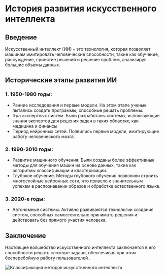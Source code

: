 # История развития искусственного интеллекта

## Введение
Искусственный интеллект (ИИ) – это технология, которая позволяет машинам имитировать человеческие способности, такие как обучение, рассуждение, принятие решений и решение проблем, анализируя большие объемы данных.

## Исторические этапы развития ИИ

### 1. 1950-1980 годы: 
- Ранние исследования и первые модели. На этом этапе ученые пытались создать программы, способные решать проблемы.
- Эра экспертных систем. Были разработаны системы, использующие знания экспертов для решения задач в таких областях, как медицина и финансы.
- Период нейронных сетей. Появились первые модели, имитирующие работу человеческого мозга.

### 2. 1990-2010 годы:
- Развитие машинного обучения. Были созданы более эффективные методы для обучения машин на основе данных, такие как алгоритмы классификации и кластеризации.
-  Глубокое обучение. Методы глубокого обучения позволили строить многослойные нейронные сети, что привело к значительным успехам в распознавании образов и обработке естественного языка.

### 3. 2020-е годы:
- Автономные системы. Активно развиваются технологии создания систем, способных самостоятельно принимать решения и действовать без прямого участия человека. 

## Заключение
Настоящее волшебство искусственного интеллекта заключается в его способности решать сложные задачи, обеспечивая при этом бесперебойную работу пользователей .

![Классификация методов искусственного интеллекта](klacific.png)
